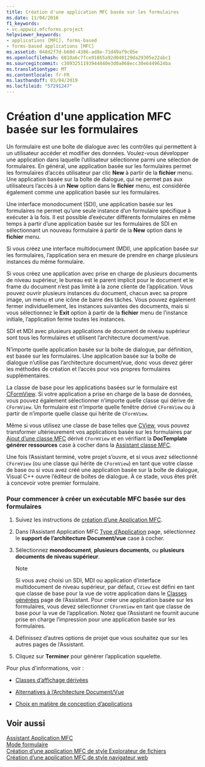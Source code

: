 ```yaml
---
title: Création d'une application MFC basée sur les formulaires
ms.date: 11/04/2016
f1_keywords:
- vc.appwiz.mfcforms.project
helpviewer_keywords:
- applications [MFC], forms-based
- forms-based applications [MFC]
ms.assetid: 048d2f7d-b60d-4386-ad8e-71d49af9c05e
ms.openlocfilehash: 6810a6c7fce91865a92d048129da29305e22abc1
ms.sourcegitcommit: c3093251193944840e3d0a068ecc30e6449624ba
ms.translationtype: MT
ms.contentlocale: fr-FR
ms.lasthandoff: 03/04/2019
ms.locfileid: "57291247"
---
```

# <a name="creating-a-forms-based-mfc-application"></a>Création d'une application MFC basée sur les formulaires

Un formulaire est une boîte de dialogue avec les contrôles qui permettent à un utilisateur accéder et modifier des données. Voulez-vous développer une application dans laquelle l’utilisateur sélectionne parmi une sélection de formulaires. En général, une application basée sur les formulaires permet les formulaires d’accès utilisateur par clic **New** à partir de la **fichier** menu. Une application basée sur la boîte de dialogue, qui ne permet pas aux utilisateurs l’accès à un **New** option dans le **fichier** menu, est considérée également comme une application basée sur les formulaires.

Une interface monodocument (SDI), une application basée sur les formulaires ne permet qu’une seule instance d’un formulaire spécifique à exécuter à la fois. Il est possible d’exécuter différents formulaires en même temps à partir d’une application basée sur les formulaires de SDI en sélectionnant un nouveau formulaire à partir de la **New** option dans le **fichier** menu.

Si vous créez une interface multidocument (MDI), une application basée sur les formulaires, l’application sera en mesure de prendre en charge plusieurs instances du même formulaire.

Si vous créez une application avec prise en charge de plusieurs documents de niveau supérieur, le bureau est le parent implicit pour le document et le frame du document n’est pas limité à la zone cliente de l’application. Vous pouvez ouvrir plusieurs instances du document, chacun avec sa propre image, un menu et une icône de barre des tâches. Vous pouvez également fermer individuellement, les instances suivantes des documents, mais si vous sélectionnez le **Exit** option à partir de la **fichier** menu de l’instance initiale, l’application ferme toutes les instances.

SDI et MDI avec plusieurs applications de document de niveau supérieur sont tous les formulaires et utilisent l’architecture document/vue.

N’importe quelle application basée sur la boîte de dialogue, par définition, est basée sur les formulaires. Une application basée sur la boîte de dialogue n’utilise pas l’architecture document/vue, donc vous devez gérer les méthodes de création et l’accès pour vos propres formulaires supplémentaires.

La classe de base pour les applications basées sur le formulaire est [CFormView](../../mfc/reference/cformview-class.md). Si votre application a prise en charge de la base de données, vous pouvez également sélectionner n’importe quelle classe qui dérive de `CFormView`. Un formulaire est n’importe quelle fenêtre dérivé `CFormView` ou à partir de n’importe quelle classe qui hérite de `CFormView`.

Même si vous utilisez une classe de base telles que [CView](../../mfc/reference/cview-class.md), vous pouvez transformer ultérieurement vos applications basée sur les formulaires par [Ajout d’une classe MFC](../../mfc/reference/adding-an-mfc-class.md) dérivé `CFormView` et en vérifiant la **DocTemplate générer ressources** case à cocher dans la [Assistant classe MFC](../../mfc/reference/document-template-strings-mfc-add-class-wizard.md).

Une fois l’Assistant terminé, votre projet s’ouvre, et si vous avez sélectionné `CFormView` (ou une classe qui hérite de `CFormView`) en tant que votre classe de base ou si vous avez créé une application basée sur la boîte de dialogue, Visual C++ ouvre l’éditeur de boîtes de dialogue. À ce stade, vous êtes prêt à concevoir votre premier formulaire.

### <a name="to-begin-creating-a-forms-based-mfc-executable"></a>Pour commencer à créer un exécutable MFC basée sur des formulaires

1. Suivez les instructions de [création d’une Application MFC](../../mfc/reference/creating-an-mfc-application.md).

1. Dans l’Assistant Application MFC [Type d’Application](../../mfc/reference/application-type-mfc-application-wizard.md) page, sélectionnez le **support de l’architecture Document/vue** case à cocher.

1. Sélectionnez **monodocument**, **plusieurs documents**, ou **plusieurs documents de niveau supérieur**.

    > [!NOTE]
    >  Si vous avez choisi un SDI, MDI ou application d’interface multidocument de niveau supérieur, par défaut, `CView` est défini en tant que classe de base pour la vue de votre application dans le [Classes générées](../../mfc/reference/generated-classes-mfc-application-wizard.md) page de l’Assistant. Pour créer une application basée sur les formulaires, vous devez sélectionner `CFormView` en tant que classe de base pour la vue de l’application. Notez que l’Assistant ne fournit aucune prise en charge l’impression pour une application basée sur les formulaires.

1. Définissez d’autres options de projet que vous souhaitez que sur les autres pages de l’Assistant.

1. Cliquez sur **Terminer** pour générer l’application squelette.

Pour plus d'informations, voir :

- [Classes d’affichage dérivées](../../mfc/derived-view-classes-available-in-mfc.md)

- [Alternatives à l’Architecture Document/Vue](../../mfc/alternatives-to-the-document-view-architecture.md)

- [Choix en matière de conception d’applications](../../mfc/application-design-choices.md)

## <a name="see-also"></a>Voir aussi

[Assistant Application MFC](../../mfc/reference/mfc-application-wizard.md)<br/>
[Mode formulaire](../../mfc/form-views-mfc.md)<br/>
[Création d’une application MFC de style Explorateur de fichiers](../../mfc/reference/creating-a-file-explorer-style-mfc-application.md)<br/>
[Création d’une application MFC de style navigateur web](../../mfc/reference/creating-a-web-browser-style-mfc-application.md)
